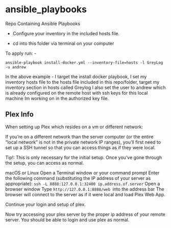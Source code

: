 # ansible_playbooks
Repo Containing Ansible Playbooks

* Configure your inventory in the included hosts file.

* cd into this folder via terminal on your computer

To apply run: -

```ansible-playbook install-docker.yml --inventory-file=hosts -l GreyLog -u andrew```

In the above example - I target the install docker playbook, I set my inventory hosts file to the hosts file included in this repo/folder, target my inventory section in hosts called Greylog
I also set the user to andrew which is already configured on the remote host with ssh keys for this local machine Im working on in the authorized key file.

## Plex Info ##
When setting up Plex which resides on a vm or different network:

If you’re on a different network than the server computer (or the entire “local network” is not in the private network IP ranges), you’ll first need to set up a SSH tunnel so that you can access things as if they were local.

Tip!: This is only necessary for the initial setup. Once you’ve gone through the setup, you can access as normal.

macOS or Linux
Open a Terminal window or your command prompt
Enter the following command (substituting the IP address of your server as appropriate):
``` ssh -L 8888:127.0.0.1:32400 ip.address.of.server ```
Open a browser window
Type ```http://127.0.0.1:8888/web ```into the address bar
The browser will connect to the server as if it were local and load Plex Web App.  

Continue your login and setup of plex.

Now try accessing your plex server by the proper ip address of your remote server. You should be able to login and use plex as normal.